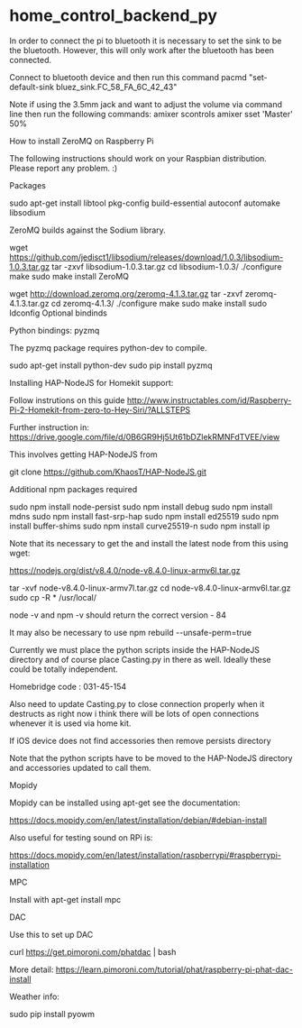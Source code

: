 # home_control_backend_py


In order to connect the pi to bluetooth it is necessary to set the sink to be the bluetooth. However, this will only work after the bluetooth has been connected.

Connect to bluetooth device and then run this command pacmd "set-default-sink bluez_sink.FC_58_FA_6C_42_43"


Note if using the 3.5mm jack and want to adjust the volume via command line then run the following commands:
amixer scontrols
amixer sset 'Master' 50%

How to install ZeroMQ on Raspberry Pi

The following instructions should work on your Raspbian distribution. Please report any problem. :)

Packages

sudo apt-get install libtool pkg-config build-essential autoconf automake
libsodium

ZeroMQ builds against the Sodium library.

wget https://github.com/jedisct1/libsodium/releases/download/1.0.3/libsodium-1.0.3.tar.gz
tar -zxvf libsodium-1.0.3.tar.gz
cd libsodium-1.0.3/
./configure
make
sudo make install
ZeroMQ

wget http://download.zeromq.org/zeromq-4.1.3.tar.gz
tar -zxvf zeromq-4.1.3.tar.gz
cd zeromq-4.1.3/
./configure
make
sudo make install
sudo ldconfig
Optional bindinds

Python bindings: pyzmq

The pyzmq package requires python-dev to compile.

sudo apt-get install python-dev
sudo pip install pyzmq


Installing HAP-NodeJS for Homekit support:

Follow instrutions on this guide
http://www.instructables.com/id/Raspberry-Pi-2-Homekit-from-zero-to-Hey-Siri/?ALLSTEPS

Further instruction in: https://drive.google.com/file/d/0B6GR9Hj5Ut61bDZlekRMNFdTVEE/view

This involves getting HAP-NodeJS from

git clone https://github.com/KhaosT/HAP-NodeJS.git

Additional npm packages required

sudo npm install node-persist
sudo npm install debug
sudo npm install mdns
sudo npm install fast-srp-hap
sudo npm install ed25519
sudo npm install buffer-shims
sudo npm install curve25519-n
sudo npm install ip

Note that its necessary to get the and install the latest node from this using wget:

https://nodejs.org/dist/v8.4.0/node-v8.4.0-linux-armv6l.tar.gz

tar -xvf node-v8.4.0-linux-armv7l.tar.gz
cd node-v8.4.0-linux-armv6l.tar.gz
sudo cp -R * /usr/local/

node -v and npm -v should return the correct version - 84

It may also be necessary to use npm rebuild --unsafe-perm=true

Currently we must place the python scripts inside the HAP-NodeJS directory and of course place Casting.py in there as well. Ideally these could be totally independent. 

Homebridge code : 031-45-154

Also need to update Casting.py to close connection properly when it destructs as right now i think there will be lots of open connections whenever it is used via home kit.

If iOS device does not find accessories then remove persists directory

Note that the python scripts have to be moved to the HAP-NodeJS directory and accessories updated to call them.


Mopidy

Mopidy can be installed using apt-get see the documentation:

https://docs.mopidy.com/en/latest/installation/debian/#debian-install

Also useful for testing sound on RPi is:

https://docs.mopidy.com/en/latest/installation/raspberrypi/#raspberrypi-installation


MPC

Install with apt-get install mpc


DAC

Use this to set up DAC

curl https://get.pimoroni.com/phatdac | bash

More detail: https://learn.pimoroni.com/tutorial/phat/raspberry-pi-phat-dac-install


Weather info:

sudo pip install pyowm

